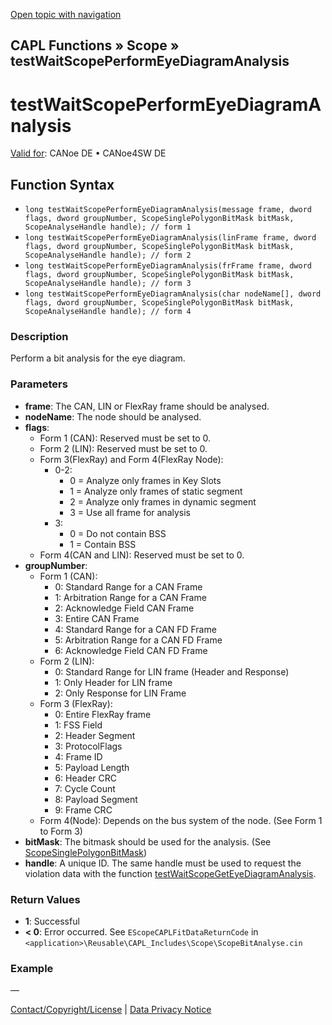 [Open topic with navigation](../../../../../CANoeDEFamily.htm#Topics/CAPLFunctions/Test/Functions/CAPLFunctionTestWaitScopePerformEyeDiagramAnalysis.md)

## CAPL Functions » Scope » testWaitScopePerformEyeDiagramAnalysis

# testWaitScopePerformEyeDiagramAnalysis

[Valid for](../../../Shared/FeatureAvailability.md): CANoe DE • CANoe4SW DE

## Function Syntax

- `long testWaitScopePerformEyeDiagramAnalysis(message frame, dword flags, dword groupNumber, ScopeSinglePolygonBitMask bitMask, ScopeAnalyseHandle handle); // form 1`
- `long testWaitScopePerformEyeDiagramAnalysis(linFrame frame, dword flags, dword groupNumber, ScopeSinglePolygonBitMask bitMask, ScopeAnalyseHandle handle); // form 2`
- `long testWaitScopePerformEyeDiagramAnalysis(frFrame frame, dword flags, dword groupNumber, ScopeSinglePolygonBitMask bitMask, ScopeAnalyseHandle handle); // form 3`
- `long testWaitScopePerformEyeDiagramAnalysis(char nodeName[], dword flags, dword groupNumber, ScopeSinglePolygonBitMask bitMask, ScopeAnalyseHandle handle); // form 4`

### Description

Perform a bit analysis for the eye diagram.

### Parameters

- **frame**: The CAN, LIN or FlexRay frame should be analysed.
- **nodeName**: The node should be analysed.
- **flags**:
  - Form 1 (CAN): Reserved must be set to 0.
  - Form 2 (LIN): Reserved must be set to 0.
  - Form 3(FlexRay) and Form 4(FlexRay Node):
    - 0-2:
      - 0 = Analyze only frames in Key Slots
      - 1 = Analyze only frames of static segment
      - 2 = Analyze only frames in dynamic segment
      - 3 = Use all frame for analysis
    - 3:
      - 0 = Do not contain BSS
      - 1 = Contain BSS
  - Form 4(CAN and LIN): Reserved must be set to 0.
- **groupNumber**:
  - Form 1 (CAN):
    - 0: Standard Range for a CAN Frame
    - 1: Arbitration Range for a CAN Frame
    - 2: Acknowledge Field CAN Frame
    - 3: Entire CAN Frame
    - 4: Standard Range for a CAN FD Frame
    - 5: Arbitration Range for a CAN FD Frame
    - 6: Acknowledge Field CAN FD Frame
  - Form 2 (LIN):
    - 0: Standard Range for LIN frame (Header and Response)
    - 1: Only Header for LIN frame
    - 2: Only Response for LIN Frame
  - Form 3 (FlexRay):
    - 0: Entire FlexRay frame
    - 1: FSS Field
    - 2: Header Segment
    - 3: ProtocolFlags
    - 4: Frame ID
    - 5: Payload Length
    - 6: Header CRC
    - 7: Cycle Count
    - 8: Payload Segment
    - 9: Frame CRC
  - Form 4(Node): Depends on the bus system of the node. (See Form 1 to Form 3)
- **bitMask**: The bitmask should be used for the analysis. (See [ScopeSinglePolygonBitMask](../../Scope/Classes/CAPLFunctionScopeSinglePolygonBitMask.md))
- **handle**: A unique ID. The same handle must be used to request the violation data with the function [testWaitScopeGetEyeDiagramAnalysis](CAPLfunctionTestWaitScopeGetEyeDiagramAnalysis.md).

### Return Values

- **1**: Successful
- **< 0**: Error occurred. See `EScopeCAPLFitDataReturnCode` in `<application>\Reusable\CAPL_Includes\Scope\ScopeBitAnalyse.cin`

### Example

—

[Contact/Copyright/License](../../../Shared/ContactCopyrightLicense.md) | [Data Privacy Notice](https://www.vector.com/int/en/company/get-info/privacy-policy/)
